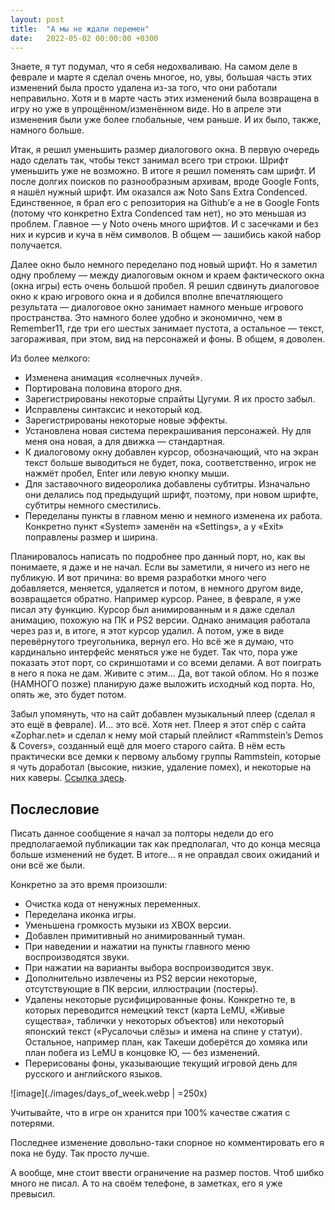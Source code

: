 ```yaml
---
layout: post
title:  "А мы не ждали перемен"
date:   2022-05-02 00:00:00 +0300
---
```

Знаете, я тут подумал, что я себя недохваливаю. На самом деле в феврале и марте я сделал очень многое, но, увы, большая часть этих изменений была просто удалена из-за того, что они работали неправильно. Хотя и в марте часть этих изменений была возвращена в игру но уже в упрощённом/изменённом виде. Но в апреле эти изменения были уже более глобальные, чем раньше. И их было, также, намного больше.

Итак, я решил уменьшить размер диалогового окна. В первую очередь надо сделать так, чтобы текст занимал всего три строки. Шрифт уменьшить уже не возможно. В итоге я решил поменять сам шрифт. И после долгих поисков по разнообразным архивам, вроде Google Fonts, я нашёл нужный шрифт. Им оказался аж Noto Sans Extra Condenced. Единственное, я брал его с репозитория на Github’е а не в Google Fonts (потому что конкретно Extra Condenced там нет), но это меньшая из проблем. Главное — у Noto очень много шрифтов. И с засечками и без них и курсив и куча в нём символов. В общем — зашибись какой набор получается.

Далее окно было немного переделано под новый шрифт. Но я заметил одну проблему — между диалоговым окном и краем фактического окна (окна игры) есть очень большой пробел. Я решил сдвинуть диалоговое окно к краю игрового окна и я добился вполне впечатляющего результата — диалоговое окно занимает намного меньше игрового пространства. Это намного более удобно и экономично, чем в Remember11, где три его шестых занимает пустота, а остальное — текст, загораживая, при этом, вид на персонажей и фоны. В общем, я доволен.

Из более мелкого:
- Изменена анимация «солнечных лучей».
- Портирована половина второго дня.
- Зарегистрированы некоторые спрайты Цугуми. Я их просто забыл.
- Исправлены синтаксис и некоторый код.
- Зарегистрированы некоторые новые эффекты.
- Установлена новая система перекрашивания персонажей. Ну для меня она новая, а для движка — стандартная.
- К диалоговому окну добавлен курсор, обозначающий, что на экран текст больше выводиться не будет, пока, соответственно, игрок не нажмёт пробел, Enter или левую кнопку мыши.
- Для заставочного видеоролика добавлены субтитры. Изначально они делались под предыдущий шрифт, поэтому, при новом шрифте, субтитры немного сместились. 
- Переделаны пункты в главном меню и немного изменена их работа. Конкретно пункт «System» заменён на «Settings», а у «Exit» поправлены размер и ширина.

Планировалось написать по подробнее про данный порт, но, как вы понимаете, я даже и не начал. Если вы заметили, я ничего из него не публикую. И вот причина: во время разработки много чего добавляется, меняется, удаляется и потом, в немного другом виде, возвращается обратно. Например курсор. Ранее, в феврале, я уже писал эту функцию. Курсор был анимированным и я даже сделал анимацию, похожую на ПК и PS2 версии. Однако анимация работала через раз и, в итоге, я этот курсор удалил. А потом, уже в виде перевёрнутого треугольника, вернул его. Но всё же я думаю, что кардинально интерфейс меняться уже не будет. Так что, пора уже показать этот порт, со скриншотами и со всеми делами. А вот поиграть в него я пока не дам. Живите с этим... Да, вот такой облом. Но я позже (НАМНОГО позже) планирую даже выложить исходный код порта. Но, опять же, это будет потом.

Забыл упомянуть, что на сайт добавлен музыкальный плеер (сделал я это ещё в феврале). И... это всё. Хотя нет. Плеер я этот спёр с сайта «Zophar.net» и сделал к нему мой старый плейлист «Rammstein’s Demos & Covers», созданный ещё для моего старого сайта. В нём есть практически все демки к первому альбому группы Rammstein, которые я чуть доработал (высокие, низкие, удаление помех), и некоторые на них каверы. [Ссылка здесь](/assets/ramrem.html).

## Послесловие

Писать данное сообщение я начал за полторы недели до его предполагаемой публикации так как предполагал, что до конца месяца больше изменений не будет. В итоге... я не оправдал своих ожиданий и они всё же были.

Конкретно за это время произошли:
- Очистка кода от ненужных переменных. 
- Переделана иконка игры.
- Уменьшена громкость музыки из XBOX версии. 
- Добавлен примитивный но анимированный туман.
- При наведении и нажатии на пункты главного меню воспроизводятся звуки.
- При нажатии на варианты выбора воспроизводится звук. 
- Дополнительно извлечены из PS2 версии некоторые, отсутствующие в ПК версии, иллюстрации (постеры). 
- Удалены некоторые русифицированные фоны. Конкретно те, в которых переводится немецкий текст (карта LeMU, «Живые существа», таблички у некоторых объектов) или некоторый японский текст («Русалочьи слёзы» и имена на спине у статуи). Остальное, например план, как Такеши доберётся до хомяка или план побега из LeMU в концовке Ю, — без изменений.
- Перерисованы фоны, указывающие текущий игровой день для русского и английского языков. 

![image](./images/days_of_week.webp | =250x)

Учитывайте, что в игре он хранится при 100% качестве сжатия с потерями.

Последнее изменение довольно-таки спорное но комментировать его я пока не буду. Так просто лучше.

А вообще, мне стоит ввести ограничение на размер постов. Чтоб шибко много не писал. А то на своём телефоне, в заметках, его я уже превысил. 
